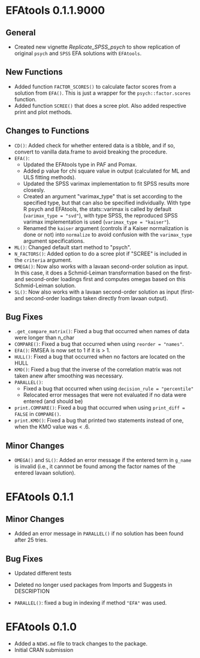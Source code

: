 # EFAtools 0.1.1.9000

## General

* Created new vignette *Replicate_SPSS_psych* to show replication of original `psych` and `SPSS` EFA solutions with `EFAtools`.

## New Functions

* Added function `FACTOR_SCORES()` to calculate factor scores from a solution from `EFA()`. This is just a wrapper for the `psych::factor.scores` function.
* Added function `SCREE()` that does a scree plot. Also added respective print and plot
methods.


## Changes to Functions

* `CD()`: Added check for whether entered data is a tibble, and if so, convert to vanilla data.frame to avoid breaking the procedure.
* `EFA()`: 
    * Updated the EFAtools type in PAF and Pomax.
    * Added p value for chi square value in output (calculated for ML and ULS fitting methods).
    * Updated the SPSS varimax implementation to fit SPSS results more closesly.
    * Created an argument "varimax_type" that is set according to the specified type, but that can also be specified individually. With type R psych and EFAtools, the stats::varimax is called by default (`varimax_type = "svd"`), with type SPSS, the reproduced SPSS varimax implementation is used (`varimax_type = "kaiser"`).
    * Renamed the `kaiser` argument (controls if a Kaiser normalization is done or not) into `normalize` to avoid confusion with the `varimax_type` argument specifications.
* `ML()`: Changed default start method to "psych".
* `N_FACTORS()`: Added option to do a scree plot if "SCREE" is included in the `criteria` argument.
* `OMEGA()`: Now also works with a lavaan second-order solution as input. In this case, it does a Schmid-Leiman transformation based on the first- and second-order loadings first and computes omegas based on this Schmid-Leiman solution.
* `SL()`: Now also works with a lavaan second-order solution as input (first- and second-order loadings taken directly from lavaan output).


## Bug Fixes

* `.get_compare_matrix()`: Fixed a bug that occurred when names of data were longer than n_char
* `COMPARE()`: Fixed a bug that occurred when using `reorder = "names"`.
* `EFA()`: RMSEA is now set to 1 if it is > 1.
* `HULL()`: Fixed a bug that occurred when no factors are located on the HULL
* `KMO()`: Fixed a bug that the inverse of the correlation matrix was not taken anew after smoothing was necessary.
* `PARALLEL()`:
    * Fixed a bug that occurred when using `decision_rule = "percentile"`
    * Relocated error messages that were not evaluated if no data were entered (and should be)
* `print.COMPARE()`: Fixed a bug that occurred when using `print_diff = FALSE` in `COMPARE()`.
* `print.KMO()`: Fixed a bug that printed two statements instead of one, when the KMO value was < .6.

## Minor Changes
* `OMEGA()` and `SL()`: Added an error message if the entered term in `g_name` is invalid (i.e., it cannnot be found among the factor names of the entered lavaan solution).


# EFAtools 0.1.1

## Minor Changes

* Added an error message in `PARALLEL()` if no solution has been found after 25 tries.

## Bug Fixes

* Updated different tests

* Deleted no longer used packages from Imports and Suggests in DESCRIPTION

* `PARALLEL()`: fixed a bug in indexing if method `"EFA"` was used.


# EFAtools 0.1.0

* Added a `NEWS.md` file to track changes to the package.
* Initial CRAN submission
